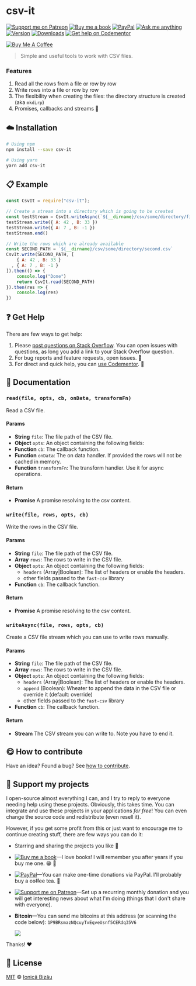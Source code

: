 <!-- Please do not edit this file. Edit the `blah` field in the `package.json` instead. If in doubt, open an issue. -->


















# csv-it

 [![Support me on Patreon][badge_patreon]][patreon] [![Buy me a book][badge_amazon]][amazon] [![PayPal][badge_paypal_donate]][paypal-donations] [![Ask me anything](https://img.shields.io/badge/ask%20me-anything-1abc9c.svg)](https://github.com/IonicaBizau/ama) [![Version](https://img.shields.io/npm/v/csv-it.svg)](https://www.npmjs.com/package/csv-it) [![Downloads](https://img.shields.io/npm/dt/csv-it.svg)](https://www.npmjs.com/package/csv-it) [![Get help on Codementor](https://cdn.codementor.io/badges/get_help_github.svg)](https://www.codementor.io/johnnyb?utm_source=github&utm_medium=button&utm_term=johnnyb&utm_campaign=github)

<a href="https://www.buymeacoffee.com/H96WwChMy" target="_blank"><img src="https://www.buymeacoffee.com/assets/img/custom_images/yellow_img.png" alt="Buy Me A Coffee"></a>







> Simple and useful tools to work with CSV files.






### Features


 1. Read all the rows from a file or row by row
 2. Write rows into a file or row by row
 3. The flexibility when creating the files: the directory structure is created (aka `mkdirp`)
 4. Promises, callbacks and streams :rocket:













## :cloud: Installation

```sh
# Using npm
npm install --save csv-it

# Using yarn
yarn add csv-it
```













## :clipboard: Example



```js
const CsvIt = require("csv-it");

// Create a stream into a directory which is going to be created
const testStream = CsvIt.writeAsync(`${__dirname}/csv/some/directory/first.csv`)
testStream.write({ A: 42 , B: 33 })
testStream.write({ A: 7 , B: -1 })
testStream.end()

// Write the rows which are already available
const SECOND_PATH = `${__dirname}/csv/some/directory/second.csv`
CsvIt.write(SECOND_PATH, [
    { A: 42 , B: 33 }
  , { A: 7 , B: -1 }
]).then(() => {
    console.log("Done")
    return CsvIt.read(SECOND_PATH)
}).then(res => {
    console.log(res)
})
```











## :question: Get Help

There are few ways to get help:



 1. Please [post questions on Stack Overflow](https://stackoverflow.com/questions/ask). You can open issues with questions, as long you add a link to your Stack Overflow question.
 2. For bug reports and feature requests, open issues. :bug:
 3. For direct and quick help, you can [use Codementor](https://www.codementor.io/johnnyb). :rocket:





## :memo: Documentation


### `read(file, opts, cb, onData, transformFn)`
Read a CSV file.

#### Params

- **String** `file`: The file path of the CSV file.
- **Object** `opts`: An object containing the following fields:
- **Function** `cb`: The callback function.
- **Function** `onData`: The on data handler. If provided the rows will not be cached in memory.
- **Function** `transformFn`: The transform handler. Use it for async operations.

#### Return
- **Promise** A promise resolving to the csv content.

### `write(file, rows, opts, cb)`
Write the rows in the CSV file.

#### Params

- **String** `file`: The file path of the CSV file.
- **Array** `rows`: The rows to write in the CSV file.
- **Object** `opts`: An object containing the following fields:
  - `headers` (Array|Boolean): The list of headers or enable the headers.
  - other fields passed to the `fast-csv` library
- **Function** `cb`: The callback function.

#### Return
- **Promise** A promise resolving to the csv content.

### `writeAsync(file, rows, opts, cb)`
Create a CSV file stream which you can use to write rows manually.

#### Params

- **String** `file`: The file path of the CSV file.
- **Array** `rows`: The rows to write in the CSV file.
- **Object** `opts`: An object containing the following fields:
    - `headers` (Array|Boolean): The list of headers or enable the headers.
    - `append` (Boolean): Wheater to append the data in the CSV file or override it (default: override)
    - other fields passed to the `fast-csv` library
- **Function** `cb`: The callback function.

#### Return
- **Stream** The CSV stream you can write to. Note you have to end it.














## :yum: How to contribute
Have an idea? Found a bug? See [how to contribute][contributing].


## :sparkling_heart: Support my projects
I open-source almost everything I can, and I try to reply to everyone needing help using these projects. Obviously,
this takes time. You can integrate and use these projects in your applications *for free*! You can even change the source code and redistribute (even resell it).

However, if you get some profit from this or just want to encourage me to continue creating stuff, there are few ways you can do it:


 - Starring and sharing the projects you like :rocket:
 - [![Buy me a book][badge_amazon]][amazon]—I love books! I will remember you after years if you buy me one. :grin: :book:
 - [![PayPal][badge_paypal]][paypal-donations]—You can make one-time donations via PayPal. I'll probably buy a ~~coffee~~ tea. :tea:
 - [![Support me on Patreon][badge_patreon]][patreon]—Set up a recurring monthly donation and you will get interesting news about what I'm doing (things that I don't share with everyone).
 - **Bitcoin**—You can send me bitcoins at this address (or scanning the code below): `1P9BRsmazNQcuyTxEqveUsnf5CERdq35V6`

    ![](https://i.imgur.com/z6OQI95.png)


Thanks! :heart:
























## :scroll: License

[MIT][license] © [Ionică Bizău][website]






[license]: /LICENSE
[website]: https://ionicabizau.net
[contributing]: /CONTRIBUTING.md
[docs]: /DOCUMENTATION.md
[badge_patreon]: https://ionicabizau.github.io/badges/patreon.svg
[badge_amazon]: https://ionicabizau.github.io/badges/amazon.svg
[badge_paypal]: https://ionicabizau.github.io/badges/paypal.svg
[badge_paypal_donate]: https://ionicabizau.github.io/badges/paypal_donate.svg
[patreon]: https://www.patreon.com/ionicabizau
[amazon]: http://amzn.eu/hRo9sIZ
[paypal-donations]: https://www.paypal.com/cgi-bin/webscr?cmd=_s-xclick&hosted_button_id=RVXDDLKKLQRJW
